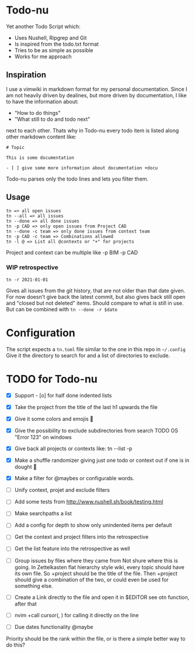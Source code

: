 # Todo-nu

Yet another Todo Script which:

- Uses Nushell, Ripgrep and Git
- Is inspired from the todo.txt format
- Tries to be as simple as possible
- Works for me approach

## Inspiration

I use a vimwiki in markdown format for my personal documentation.
Since I am not heavily driven by dealines, but more driven by documentation,
I like to have the information about:

- "How to do things"
- "What still to do and todo next"

next to each other.
Thats why in Todo-nu every todo item is listed along other markdown content like:

```
# Topic

This is some documentation

- [ ] give some more information about documentation +docu

```
Todo-nu parses only the todo lines and lets you filter them.

## Usage

```
tn => all open issues
tn --all => all issues
tn --done => all done issues
tn -p CAD => only open issues from Project CAD
tn --done -c team => only done issues from context team
tn -p CAD -c team => Combinations allowed
tn -l @ => List all @contexts or "+" for projects
```
Project and context can be multiple like -p BIM -p CAD

### WIP retrospective

```
tn -r 2021-01-01
```
Gives all issues from the git history,
that are not older than that date given.
For now doesn't give back the latest commit,
but also gives back still open and "closed but not deleted" items.
Should compare to what is still in use.
But can be combined with `tn --done -r $date`

# Configuration

The script expects a `tn.toml` file similar to the one in this repo in `~/.config`
Give it the directory to search for and a list of directories to exclude.

# TODO for Todo-nu

- [x] Support - [o] for half done indented lists
- [x] Take the project from the title of the last h1 upwards the file

- [x] Give it some colors and emojis 🤡
- [x] Give the possibility to exclude subdirectories from search TODO OS "Error 123" on windows
- [x] Give back all projects or contexts like: tn --list -p
- [x] Make a shuffle randomizer giving just one todo or context out if one is in dought 
- [x] Make a filter for @maybes or configurable words.
- [ ] Unify context, projet and exclude filters
- [ ] Add some tests from http://www.nushell.sh/book/testing.html 
- [ ] Make searchpaths a list
- [ ] Add a config for depth to show only unindented items per default
- [ ] Get the context and project filters into the retrospective
- [ ] Get the list feature into the retrospective as well
- [ ] Group issues by files where they came from
      Not shure where this is going. In Zettelkasten flat hierarchy style wiki,
      every topic should have its own file. So +project should be the title of 
      the file. Then +project should give a combination of the two,
      or could even be used for something else.

- [ ] Create a Link directly to the file and open it in $EDITOR
      see otn function, after that
- [ ] nvim +call cursor(<LINE>, <COLUMN>) for calling it directly on the line
- [ ] Due dates functionality @maybe

Priority should be the rank within the file,
or is there a simple better way to do this?
